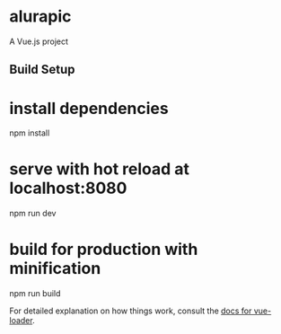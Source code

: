 # alurapic

A Vue.js project

## Build Setup

# install dependencies
npm install

# serve with hot reload at localhost:8080
npm run dev

# build for production with minification
npm run build

For detailed explanation on how things work, consult the [docs for vue-loader](http://vuejs.github.io/vue-loader).
